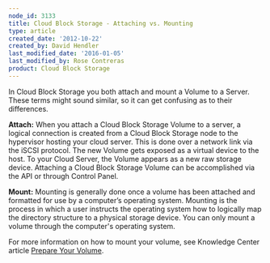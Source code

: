 ```yaml
---
node_id: 3133
title: Cloud Block Storage - Attaching vs. Mounting
type: article
created_date: '2012-10-22'
created_by: David Hendler
last_modified_date: '2016-01-05'
last_modified_by: Rose Contreras
product: Cloud Block Storage
---
```


In Cloud Block Storage you both attach and mount a Volume to a Server.
These terms might sound similar, so it can get confusing as to their
differences.

**Attach:** When you attach a Cloud Block Storage Volume to a server, a
logical connection is created from a Cloud Block Storage node to the
hypervisor hosting your cloud server. This is done over a network link
via the iSCSI protocol. The new Volume gets exposed as a virtual device
to the host. To your Cloud Server, the Volume appears as a new raw
storage device. Attaching a Cloud Block Storage Volume can be
accomplished via the API or through Control Panel.

 **Mount:** Mounting is generally done once a volume has been attached
and formatted for use by a computer&rsquo;s operating system. Mounting is the
process in which a user instructs the operating system how to logically
map the directory structure to a physical storage device. You can only
mount a volume through the computer's operating system.

 For more information on how to mount your volume, see Knowledge Center
article [Prepare Your
Volume](/how-to/prepare-your-cloud-block-storage-volume).



